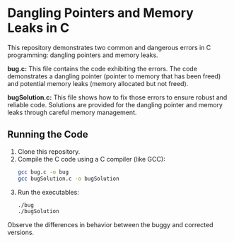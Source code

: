 # Dangling Pointers and Memory Leaks in C

This repository demonstrates two common and dangerous errors in C programming: dangling pointers and memory leaks.

**bug.c:** This file contains the code exhibiting the errors.  The code demonstrates a dangling pointer (pointer to memory that has been freed) and potential memory leaks (memory allocated but not freed).

**bugSolution.c:** This file shows how to fix those errors to ensure robust and reliable code.  Solutions are provided for the dangling pointer and memory leaks through careful memory management.

## Running the Code

1.  Clone this repository.
2.  Compile the C code using a C compiler (like GCC):
    ```bash
    gcc bug.c -o bug
    gcc bugSolution.c -o bugSolution
    ```
3.  Run the executables:
    ```bash
    ./bug
    ./bugSolution
    ```

Observe the differences in behavior between the buggy and corrected versions.